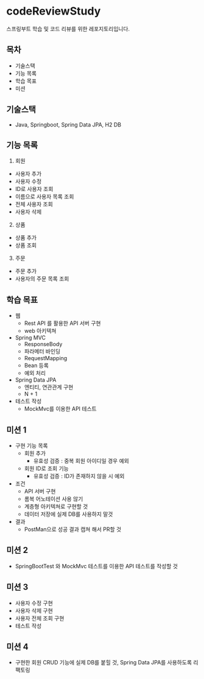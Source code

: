 # codeReviewStudy

스프링부트 학습 및 코드 리뷰를 위한 레포지토리입니다.

## 목차

- 기술스택
- 기능 목록
- 학습 목표
- 미션

## 기술스택

- Java, Springboot, Spring Data JPA, H2 DB

## 기능 목록

1. 회원
- 사용자 추가
- 사용자 수정
- ID로 사용자 조회
- 이름으로 사용자 목록 조회
- 전체 사용자 조회
- 사용자 삭제
2. 상품
- 상품 추가
- 상품 조회
3. 주문
- 주문 추가
- 사용자의 주문 목록 조회

## 학습 목표

- 웹
  - Rest API 를 활용한 API 서버 구현
  - web 아키텍쳐
- Spring MVC
  - ResponseBody
  - 파라메터 바인딩
  - RequestMapping
  - Bean 등록
  - 예외 처리
- Spring Data JPA
  - 엔티티, 연관관계 구현
  - N + 1
- 테스트 작성
  - MockMvc를 이용한 API 테스트
    
## 미션 1

- 구현 기능 목록
  - 회원 추가
    - 유효성 검증 : 중복 회원 아이디일 경우 예외
  - 회원 ID로 조회 기능
    - 유효성 검증 : ID가 존재하지 않을 시 예외
- 조건
  - API 서버 구현
  - 롬복 어노테이션 사용 않기
  - 계층형 아키텍쳐로 구현할 것
  - 데이터 저장에 실제 DB를 사용하지 말것
- 결과
  - PostMan으로 성공 결과 캡쳐 해서 PR할 것

## 미션 2

- SpringBootTest 와 MockMvc 테스트를 이용한 API 테스트를 작성할 것

## 미션 3

- 사용자 수정 구현
- 사용자 삭제 구현
- 사용자 전체 조회 구현
- 테스트 작성

## 미션 4

- 구현한 회원 CRUD 기능에 실제 DB를 붙힐 것, Spring Data JPA를 사용하도록 리팩토링


